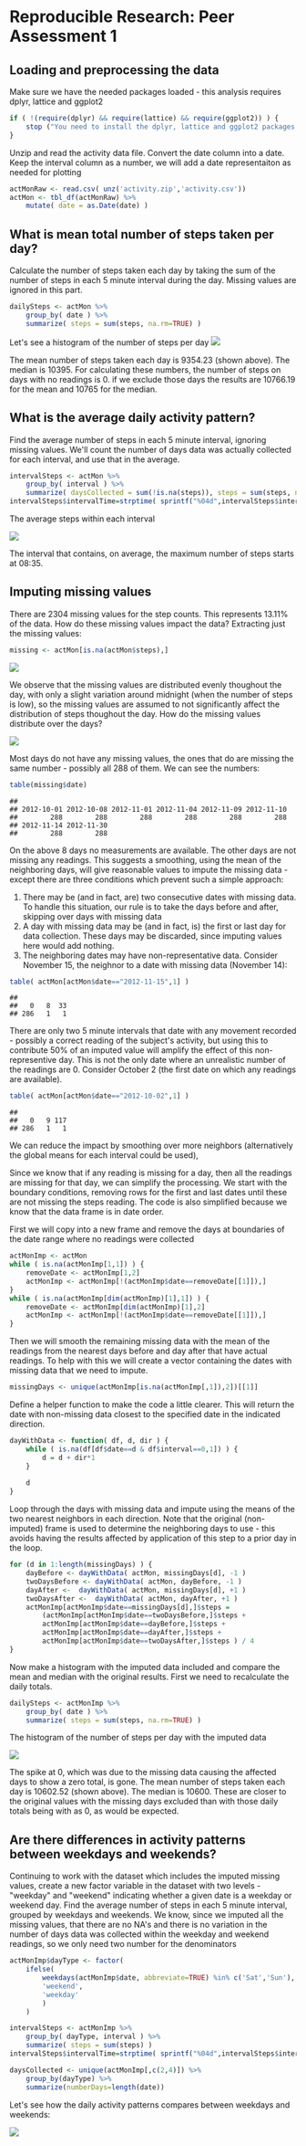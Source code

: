 # Reproducible Research: Peer Assessment 1


## Loading and preprocessing the data

Make sure we have the needed packages loaded - this analysis requires dplyr, lattice and ggplot2

```r
if ( !(require(dplyr) && require(lattice) && require(ggplot2)) ) {
    stop ("You need to install the dplyr, lattice and ggplot2 packages to run this script")
}
```

Unzip and read the activity data file. Convert the date column into a date. Keep the interval column as a number, we will add a date representaiton as needed for plotting

```r
actMonRaw <- read.csv( unz('activity.zip','activity.csv'))
actMon <- tbl_df(actMonRaw) %>%
    mutate( date = as.Date(date) ) 
```

## What is mean total number of steps taken per day?
Calculate the number of steps taken each day by taking the sum of the number of steps in each 5 minute interval during the day. Missing values are ignored in this part.

```r
dailySteps <- actMon %>%
    group_by( date ) %>%
    summarize( steps = sum(steps, na.rm=TRUE) )
```

Let's see a histogram of the number of steps per day
![](PA1_template_files/figure-html/stepsRawHistorgram-1.png) 

The mean number of steps taken each day is 9354.23 (shown above). The median is 10395. For calculating these numbers, the number of steps on days with no readings is 0. if we exclude those days the results are 10766.19 for the mean and 10765 for the median.


## What is the average daily activity pattern?

Find the average number of steps in each 5 minute interval, ignoring missing values.
We'll count the number of days data was actually collected for each interval, and use that in the average.

```r
intervalSteps <- actMon %>%
    group_by( interval ) %>%
    summarize( daysCollected = sum(!is.na(steps)), steps = sum(steps, na.rm=TRUE) )
intervalSteps$intervalTime=strptime( sprintf("%04d",intervalSteps$interval),  format="%H%M")
```

The average steps within each interval

![](PA1_template_files/figure-html/stepsWithinInterval-1.png) 

The interval that contains, on average, the maximum number of steps starts at 
08:35.

## Imputing missing values

There are 2304 missing values for the step counts. This represents
13.11%
of the data. How do these missing values impact the data? Extracting just the missing values:

```r
missing <- actMon[is.na(actMon$steps),]
```
![](PA1_template_files/figure-html/missingValuesByInterval-1.png) 

We observe that the missing values are distributed evenly thoughout the day, with only a slight variation around midnight (when the number of steps is low), so the missing values are assumed to not significantly affect the distribution of steps thoughout the day. How do the missing values distribute over the days?

![](PA1_template_files/figure-html/missingValuesByDay-1.png) 

Most days do not have any missing values, the ones that do are missing the same number - possibly all 288 of them. We can see the numbers:


```r
table(missing$date)
```

```
## 
## 2012-10-01 2012-10-08 2012-11-01 2012-11-04 2012-11-09 2012-11-10 
##        288        288        288        288        288        288 
## 2012-11-14 2012-11-30 
##        288        288
```

On the above 8 days no measurements are available. The other days are not missing any readings. This suggests a smoothing, using the mean of the neighboring days, will give reasonable values to impute the missing data - except there are three conditions which prevent such a simple approach:

1. There may be (and in fact, are) two consecutive dates with missing data. To handle this situation, our rule is to take the days before and after, skipping over days with missing data
1. A day with missing data may be (and in fact, is) the first or last day for data collection. These days may be discarded, since imputing values here would add nothing.
1. The neighboring dates may have non-representative data. Consider November 15, the neighnor to a date with missing data (November 14):

```r
table( actMon[actMon$date=="2012-11-15",1] )
```

```
## 
##   0   8  33 
## 286   1   1
```
There are only two 5 minute intervals that date with any movement recorded - possibly a correct reading of the subject's activity, but using this to contribute 50% of an imputed value will amplify the effect of this non-representive day.
This is not the only date where an unrealistic number of the readings are 0. Consider October 2 (the first date on which any readings are available).

```r
table( actMon[actMon$date=="2012-10-02",1] )
```

```
## 
##   0   9 117 
## 286   1   1
```
We can reduce the impact by smoothing over more neighbors (alternatively the global means for each interval could be used),

Since we know that if any reading is missing for a day, then all the readings are missing for that day, we can simplify the processing. We start with the boundary conditions, removing rows for the first and last dates until these are not missing the steps reading. The code is also simplified because we know that the data frame is in date order.

First we will copy into a new frame and remove the days at boundaries of the date range where no readings were collected


```r
actMonImp <- actMon
while ( is.na(actMonImp[1,1]) ) { 
    removeDate <- actMonImp[1,2]
    actMonImp <- actMonImp[!(actMonImp$date==removeDate[[1]]),]
}
while ( is.na(actMonImp[dim(actMonImp)[1],1]) ) { 
    removeDate <- actMonImp[dim(actMonImp)[1],2]
    actMonImp <- actMonImp[!(actMonImp$date==removeDate[[1]]),]
}
```

Then we will smooth the remaining missing data with the mean of the readings from the nearest days before and day after that have actual readings. To help with this we will create a vector containing the dates with missing data that we need to impute.


```r
missingDays <- unique(actMonImp[is.na(actMonImp[,1]),2])[[1]]
```

Define a helper function to make the code a little clearer. This will return the date with non-missing data closest to the specified date in the indicated direction.


```r
dayWithData <- function( df, d, dir ) {
    while ( is.na(df[df$date==d & df$interval==0,1]) ) {
        d = d + dir*1
    }
    
    d
}
```

Loop through the days with missing data and impute using the means of the two nearest neighbors in each direction. Note that the original (non-imputed) frame is used to determine the neighboring days to use - this avoids having the results affected by application of this step to a prior day in the loop.


```r
for (d in 1:length(missingDays) ) {
    dayBefore <- dayWithData( actMon, missingDays[d], -1 )
    twoDaysBefore <- dayWithData( actMon, dayBefore, -1 )
    dayAfter <-  dayWithData( actMon, missingDays[d], +1 )
    twoDaysAfter <-  dayWithData( actMon, dayAfter, +1 )
    actMonImp[actMonImp$date==missingDays[d],]$steps =
        (actMonImp[actMonImp$date==twoDaysBefore,]$steps +
        actMonImp[actMonImp$date==dayBefore,]$steps +
        actMonImp[actMonImp$date==dayAfter,]$steps +
        actMonImp[actMonImp$date==twoDaysAfter,]$steps ) / 4
}
```

Now make a histogram with the imputed data included and compare the mean and median with the original results. First we need to recalculate the daily totals.


```r
dailySteps <- actMonImp %>%
    group_by( date ) %>%
    summarize( steps = sum(steps, na.rm=TRUE) )
```

The histogram of the number of steps per day with the imputed data

![](PA1_template_files/figure-html/stepsImputedHistorgram-1.png) 

The spike at 0, which was due to the missing data causing the affected days to show a zero total, is gone. The mean number of steps taken each day is 10602.52 (shown above). The median is 10600. These are closer to the original values with the missing days excluded than with those daily totals being with as 0, as would be expected.

## Are there differences in activity patterns between weekdays and weekends?

Continuing to work with the dataset which includes the imputed missing values, create a new factor variable in the dataset with two levels - "weekday" and "weekend" indicating whether a given date is a weekday or weekend day. Find the average number of steps in each 5 minute interval, grouped by weekdays and weekends. We know, since we imputed all the missing values, that there are no NA's and there is no variation in the number of days data was collected within the weekday and weekend readings, so we only need two number for the denominators


```r
actMonImp$dayType <- factor(
    ifelse( 
        weekdays(actMonImp$date, abbreviate=TRUE) %in% c('Sat','Sun'), 
        'weekend', 
        'weekday'
        ) 
    )

intervalSteps <- actMonImp %>%
    group_by( dayType, interval ) %>%
    summarize( steps = sum(steps) )
intervalSteps$intervalTime=strptime( sprintf("%04d",intervalSteps$interval),  format="%H%M")

daysCollected <- unique(actMonImp[,c(2,4)]) %>%
    group_by(dayType) %>%
    summarize(numberDays=length(date))
```

Let's see how the daily activity patterns compares between weekdays and weekends:

![](PA1_template_files/figure-html/stepsByDaytype-1.png) 
